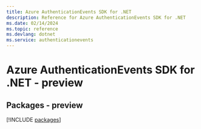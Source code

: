 ```yaml
---
title: Azure AuthenticationEvents SDK for .NET
description: Reference for Azure AuthenticationEvents SDK for .NET
ms.date: 02/14/2024
ms.topic: reference
ms.devlang: dotnet
ms.service: authenticationevents
---
```

# Azure AuthenticationEvents SDK for .NET - preview
## Packages - preview
[!INCLUDE [packages](authenticationevents-index.md)]